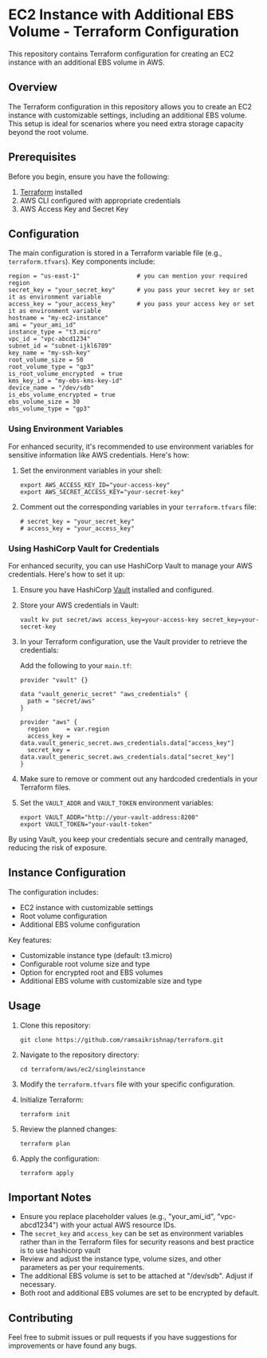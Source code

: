 # EC2 Instance with Additional EBS Volume - Terraform Configuration

This repository contains Terraform configuration for creating an EC2 instance with an additional EBS volume in AWS.

## Overview

The Terraform configuration in this repository allows you to create an EC2 instance with customizable settings, including an additional EBS volume. This setup is ideal for scenarios where you need extra storage capacity beyond the root volume.

## Prerequisites

Before you begin, ensure you have the following:

1. [Terraform](https://www.terraform.io/downloads.html) installed
2. AWS CLI configured with appropriate credentials
3. AWS Access Key and Secret Key

## Configuration

The main configuration is stored in a Terraform variable file (e.g., `terraform.tfvars`). Key components include:

```hcl
region = "us-east-1"                # you can mention your required region
secret_key = "your_secret_key"      # you pass your secret key or set it as environment variable
access_key = "your_access_key"      # you pass your access key or set it as environment variable
hostname = "my-ec2-instance"        
ami = "your_ami_id"                 
instance_type = "t3.micro"          
vpc_id = "vpc-abcd1234"             
subnet_id = "subnet-ijkl6789"
key_name = "my-ssh-key"             
root_volume_size = 50
root_volume_type = "gp3"
is_root_volume_encrypted  = true
kms_key_id = "my-ebs-kms-key-id"
device_name = "/dev/sdb"
is_ebs_volume_encrypted = true
ebs_volume_size = 30
ebs_volume_type = "gp3"
```

### Using Environment Variables

For enhanced security, it's recommended to use environment variables for sensitive information like AWS credentials. Here's how:

1. Set the environment variables in your shell:
   ```
   export AWS_ACCESS_KEY_ID="your-access-key"
   export AWS_SECRET_ACCESS_KEY="your-secret-key"
   ```

2. Comment out the corresponding variables in your `terraform.tfvars` file:
   ```hcl
   # secret_key = "your_secret_key"
   # access_key = "your_access_key"
   ```
### Using HashiCorp Vault for Credentials

For enhanced security, you can use HashiCorp Vault to manage your AWS credentials. Here's how to set it up:

1. Ensure you have HashiCorp [Vault](https://developer.hashicorp.com/vault/downloads) installed and configured.

2. Store your AWS credentials in Vault:
   ```
   vault kv put secret/aws access_key=your-access-key secret_key=your-secret-key
   ```

3. In your Terraform configuration, use the Vault provider to retrieve the credentials:

   Add the following to your `main.tf`:

   ```hcl
   provider "vault" {}

   data "vault_generic_secret" "aws_credentials" {
     path = "secret/aws"
   }

   provider "aws" {
     region     = var.region
     access_key = data.vault_generic_secret.aws_credentials.data["access_key"]
     secret_key = data.vault_generic_secret.aws_credentials.data["secret_key"]
   }
   ```

4. Make sure to remove or comment out any hardcoded credentials in your Terraform files.

5. Set the `VAULT_ADDR` and `VAULT_TOKEN` environment variables:
   ```
   export VAULT_ADDR="http://your-vault-address:8200"
   export VAULT_TOKEN="your-vault-token"
   ```

By using Vault, you keep your credentials secure and centrally managed, reducing the risk of exposure.

## Instance Configuration

The configuration includes:

- EC2 instance with customizable settings
- Root volume configuration
- Additional EBS volume configuration

Key features:
- Customizable instance type (default: t3.micro)
- Configurable root volume size and type
- Option for encrypted root and EBS volumes
- Additional EBS volume with customizable size and type

## Usage

1. Clone this repository:
   ```
   git clone https://github.com/ramsaikrishnap/terraform.git
   ```

2. Navigate to the repository directory:
   ```
   cd terraform/aws/ec2/singleinstance
   ```

3. Modify the `terraform.tfvars` file with your specific configuration.

4. Initialize Terraform:
   ```
   terraform init
   ```

5. Review the planned changes:
   ```
   terraform plan
   ```

6. Apply the configuration:
   ```
   terraform apply
   ```

## Important Notes

- Ensure you replace placeholder values (e.g., "your_ami_id", "vpc-abcd1234") with your actual AWS resource IDs.
- The `secret_key` and `access_key` can be set as environment variables rather than in the Terraform files for security reasons and best practice is to use hashicorp vault
- Review and adjust the instance type, volume sizes, and other parameters as per your requirements.
- The additional EBS volume is set to be attached at "/dev/sdb". Adjust if necessary.
- Both root and additional EBS volumes are set to be encrypted by default.

## Contributing

Feel free to submit issues or pull requests if you have suggestions for improvements or have found any bugs.

